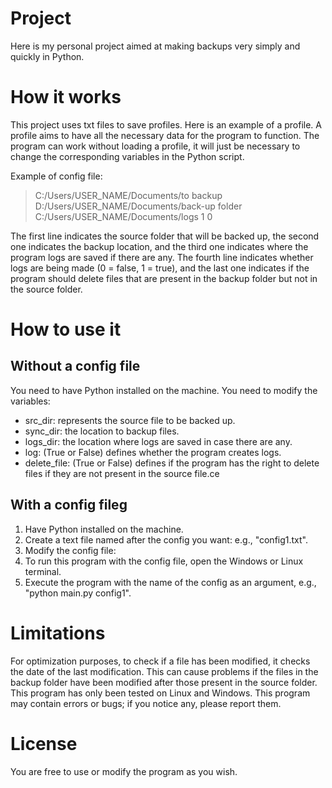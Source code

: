 # Project
Here is my personal project aimed at making backups very simply and quickly in Python.

# How it works
This project uses txt files to save profiles. Here is an example of a profile. A profile aims to have all the necessary data for the program to function. The program can work without loading a profile, it will just be necessary to change the corresponding variables in the Python script.

Example of config file:
> C:/Users/USER_NAME/Documents/to backup
> D:/Users/USER_NAME/Documents/back-up folder
> C:/Users/USER_NAME/Documents/logs
> 1
> 0

The first line indicates the source folder that will be backed up, the second one indicates the backup location, and the third one indicates where the program logs are saved if there are any. The fourth line indicates whether logs are being made (0 = false, 1 = true), and the last one indicates if the program should delete files that are present in the backup folder but not in the source folder.


# How to use it
## Without a config file
You need to have Python installed on the machine.
You need to modify the variables:
- src_dir: represents the source file to be backed up.
- sync_dir: the location to backup files.
- logs_dir: the location where logs are saved in case there are any.
- log: (True or False) defines whether the program creates logs.
- delete_file: (True or False) defines if the program has the right to delete files if they are not present in the source file.ce

## With a config fileg
1) Have Python installed on the machine.
2) Create a text file named after the config you want: e.g., "config1.txt".
3) Modify the config file:
4) To run this program with the config file, open the Windows or Linux terminal.
5) Execute the program with the name of the config as an argument, e.g., "python main.py config1".



# Limitations
For optimization purposes, to check if a file has been modified, it checks the date of the last modification. This can cause problems if the files in the backup folder have been modified after those present in the source folder. This program has only been tested on Linux and Windows. This program may contain errors or bugs; if you notice any, please report them.

# License 
You are free to use or modify the program as you wish.
